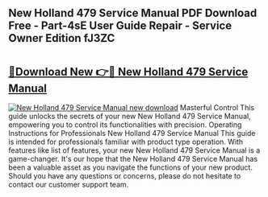## New Holland 479 Service Manual PDF Download Free - Part-4sE User Guide Repair - Service Owner Edition fJ3ZC

# <h2><a href="http://bc85792.oget.top/?id=New+Holland+479+Service+Manual">🔗Download New 👉🔴 New Holland 479 Service Manual</a></h2>

[![New Holland 479 Service Manual new download](https://i.imgur.com/5g1atiW.png)](http://bc85792.oget.top/?id=New+Holland+479+Service+Manual)
Masterful Control This guide unlocks the secrets of your new New Holland 479 Service Manual, empowering you to control its functionalities with precision. Operating Instructions for Professionals New Holland 479 Service Manual This guide is intended for professionals familiar with product type operation. With features like list of features, your new New Holland 479 Service Manual is a game-changer. It's our hope that the New Holland 479 Service Manual has been a valuable asset as you navigate the functions of your new product. Should you have any questions or concerns, please do not hesitate to contact our customer support team.
